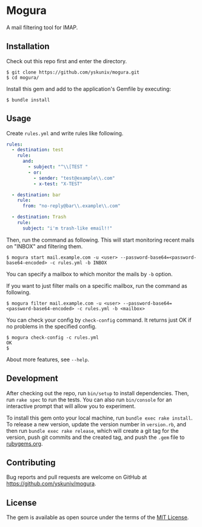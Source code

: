 # Mogura

A mail filtering tool for IMAP.

## Installation

Check out this repo first and enter the directory.

```console
$ git clone https://github.com/yskuniv/mogura.git
$ cd mogura/
```

Install this gem and add to the application's Gemfile by executing:

    $ bundle install

## Usage

Create `rules.yml` and write rules like following.

```yaml
rules:
  - destination: test
    rule:
      and:
        - subject: "^\\[TEST "
        - or:
          - sender: "test@example\\.com"
          - x-test: "X-TEST"

  - destination: bar
    rule:
      from: "no-reply@bar\\.example\\.com"

  - destination: Trash
    rule:
      subject: "i'm trash-like email!!"
```

Then, run the command as following. This will start monitoring recent mails on "INBOX" and filtering them.

```console
$ mogura start mail.example.com -u <user> --password-base64=<password-base64-encoded> -c rules.yml -b INBOX
```

You can specify a mailbox to which monitor the mails by `-b` option.

If you want to just filter mails on a specific mailbox, run the command as following.

```console
$ mogura filter mail.example.com -u <user> --password-base64=<password-base64-encoded> -c rules.yml -b <mailbox>
```

You can check your config by `check-config` command. It returns just OK if no problems in the specified config.

```console
$ mogura check-config -c rules.yml
OK
$ 
```

About more features, see `--help`.

## Development

After checking out the repo, run `bin/setup` to install dependencies. Then, run `rake spec` to run the tests. You can also run `bin/console` for an interactive prompt that will allow you to experiment.

To install this gem onto your local machine, run `bundle exec rake install`. To release a new version, update the version number in `version.rb`, and then run `bundle exec rake release`, which will create a git tag for the version, push git commits and the created tag, and push the `.gem` file to [rubygems.org](https://rubygems.org).

## Contributing

Bug reports and pull requests are welcome on GitHub at https://github.com/yskuniv/mogura.

## License

The gem is available as open source under the terms of the [MIT License](https://opensource.org/licenses/MIT).
